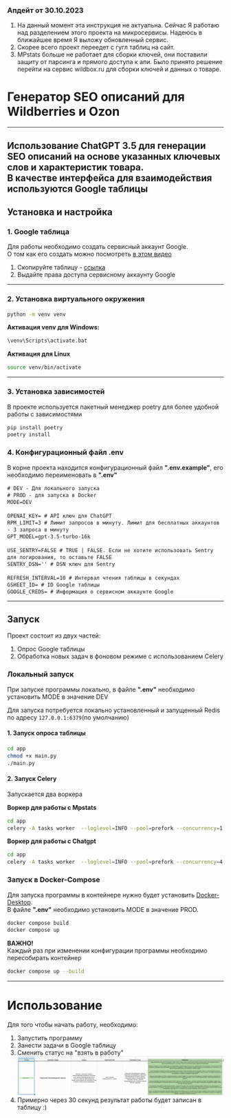 ### Апдейт от 30.10.2023
1. На данный момент эта инструкция не актуальна. Сейчас Я работаю над разделением этого проекта на микросервисы. Надеюсь в ближайшее время Я выложу обновленный сервис.
2. Скорее всего проект переедет с гугл таблиц на сайт.
3. MPstats больше не работает для сборки ключей, они поставили защиту от парсинга и прямого доступа к апи. Было принято решение перейти на сервис wildbox.ru для сборки ключей и данных о товаре.

# Генератор SEO описаний для Wildberries и Ozon
---
Использование ChatGPT 3.5 для генерации SEO описаний на основе указанных ключевых слов и характеристик товара.  
В качестве интерфейса для взаимодействия используются Google таблицы
---
## Установка и настройка

### 1. Google таблица
Для работы необходимо создать сервисный аккаунт Google.  
О том как его создать можно посмотреть [в этом видео](https://youtu.be/caiR7WAGMVM?t=100)

1. Скопируйте таблицу - [cсылка](https://docs.google.com/spreadsheets/d/19foQkqEQusXWiEW6utm5vwCnWSGi2Ztj6M-FUJRWFL8/edit#gid=0)
2. Выдайте права доступа сервисному аккаунту Google

---

### 2. Установка виртуального окружения
```bash
python -m venv venv
```
**Активация venv для Windows:**
```bash
\venv\Scripts\activate.bat
```
**Активация для Linux**
```bash
source venv/bin/activate
```
---
### 3. Установка зависимостей
В проекте используется пакетный менеджер poetry для более удобной работы с зависимостями
```bash
pip install poetry
poetry install
```

### 4. Конфигурационный файл .env
В корне проекта находится конфигурационный файл **".env.example"**,
его необходимо переименовать в **".env"**
```.env
# DEV - Для локального запуска
# PROD - для запуска в Docker
MODE=DEV

OPENAI_KEY= # API ключ для ChatGPT
RPM_LIMIT=3 # Лимит запросов в минуту. Лимит для бесплатных аккаунтов - 3 запроса в минуту
GPT_MODEL=gpt-3.5-turbo-16k

USE_SENTRY=FALSE # TRUE | FALSE. Если не хотите использовать Sentry для логирования, то оставьте FALSE
SENTRY_DSN='' # DSN ключ для Sentry

REFRESH_INTERVAL=10 # Интервал чтения таблицы в секундах
GSHEET_ID= # ID Google таблицы
GOOGLE_CREDS= # Информация о сервисном аккаунте Google
```
---
## Запуск
Проект состоит из двух частей:  
1. Опрос Google таблицы
2. Обработка новых задач в фоновом режиме с использованием Celery

### Локальный запуск
При запуске программы локально, в файле **".env"** необходимо установить MODE в значение DEV  

Для запуска потребуется локально установленный и запущенный Redis по адресу
```127.0.0.1:6379```(по умолчанию)
#### 1. Запуск опроса таблицы
```bash
cd app
chmod +x main.py
./main.py
```

#### 2. Запуск Celery
Запускается два воркера  

**Воркер для работы с Mpstats**
```bash
cd app
celery -A tasks worker  --loglevel=INFO --pool=prefork --concurrency=1 --queues=mpstats -n "mpstats@fedora"
```

**Воркер для работы с Chatgpt**
```bash
cd app
celery -A tasks worker  --loglevel=INFO --pool=prefork --concurrency=4 --queues=chatgpt -n "chatgpt@fedora"
```

### Запуск в Docker-Compose
Для запуска программы в контейнере нужно будет установить [Docker-Desktop](https://www.docker.com/products/docker-desktop/).  
В файле **".env"** необходимо установить MODE в значение PROD.  

```bash
docker compose build
docker compose up
```

**ВАЖНО!**  
Каждый раз при изменении конфигурации программы необходимо пересобирать контейнер
```bash
docker compose up --build
```
---

# Использование
Для того чтобы начать работу, необходимо:
1. Запустить программу
2. Занести задачи в Google таблицу
3. Сменить статус на "взять в работу"
![Задача](https://github.com/CherrySuryp/AI_SEO_description_generator/blob/master/images/screencast.gif)
4. Примерно через 30 секунд результат работы будет записан в таблицу :)
